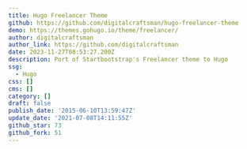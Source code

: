```yaml
---
title: Hugo Freelancer Theme
github: https://github.com/digitalcraftsman/hugo-freelancer-theme
demo: https://themes.gohugo.io/theme/freelancer/
author: digitalcraftsman
author_link: https://github.com/digitalcraftsman
date: 2023-11-27T08:53:27.200Z
description: Port of Startbootstrap's Freelancer theme to Hugo
ssg:
  - Hugo
css: []
cms: []
category: []
draft: false
publish_date: '2015-06-10T13:59:47Z'
update_date: '2021-07-08T14:11:55Z'
github_star: 73
github_fork: 51
---
```

